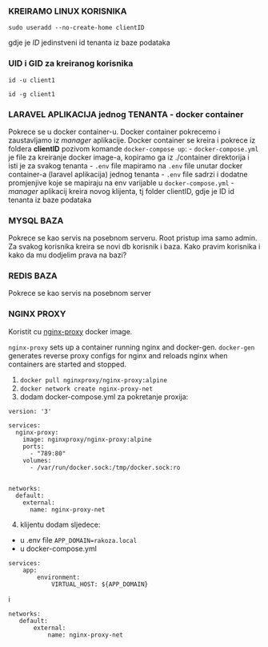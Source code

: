 ### KREIRAMO LINUX KORISNIKA

`sudo useradd --no-create-home clientID`

gdje je *ID* jedinstveni id tenanta iz baze podataka

### UID i GID za kreiranog korisnika

`id -u client1`

`id -g client1`

### LARAVEL APLIKACIJA jednog TENANTA - docker container
Pokrece se u docker container-u.
Docker container pokrecemo i zaustavljamo iz *manager* aplikacije.
Docker container se kreira i pokrece iz foldera **clientID** pozivom komande `docker-compose up`:
    - `docker-compose.yml` je file za kreiranje docker image-a, kopiramo ga iz ./container direktorija i isti je za svakog tenanta
    - `.env` file mapiramo na `.env` file unutar docker container-a (laravel aplikacija) jednog tenanta
    - `.env` file sadrzi i dodatne promjenjive koje se mapiraju na env varijable u `docker-compose.yml`
    - *manager* aplikacij kreira novog klijenta, tj folder clientID, gdje je ID id tenanta iz baze podataka


### MYSQL BAZA

Pokrece se kao servis na posebnom serveru.
Root pristup ima samo admin.
Za svakog korisnika kreira se novi db korisnik i baza.
Kako pravim korisnika i kako da mu dodjelim prava na bazi?

### REDIS BAZA

Pokrece se kao servis na posebnom server

### NGINX PROXY

Koristit cu [nginx-proxy](https://github.com/nginx-proxy/nginx-proxy) docker image.

`nginx-proxy` sets up a container running nginx and docker-gen. `docker-gen` generates reverse proxy configs for nginx and reloads nginx when containers are started and stopped.


1. `docker pull nginxproxy/nginx-proxy:alpine`
2. `docker network create nginx-proxy-net`
3. dodam docker-compose.yml za pokretanje proxija:
```
version: '3'

services:
  nginx-proxy:
    image: nginxproxy/nginx-proxy:alpine
    ports:
      - "789:80"
    volumes:
      - /var/run/docker.sock:/tmp/docker.sock:ro


networks:
  default:
    external:
      name: nginx-proxy-net

```
4. klijentu dodam sljedece:
 - u .env file `APP_DOMAIN=rakoza.local`
 - u docker-compose.yml
```
services:
    app:
        environment:
            VIRTUAL_HOST: ${APP_DOMAIN}
```
i
 ```
 networks:
    default:
        external:
            name: nginx-proxy-net
```
